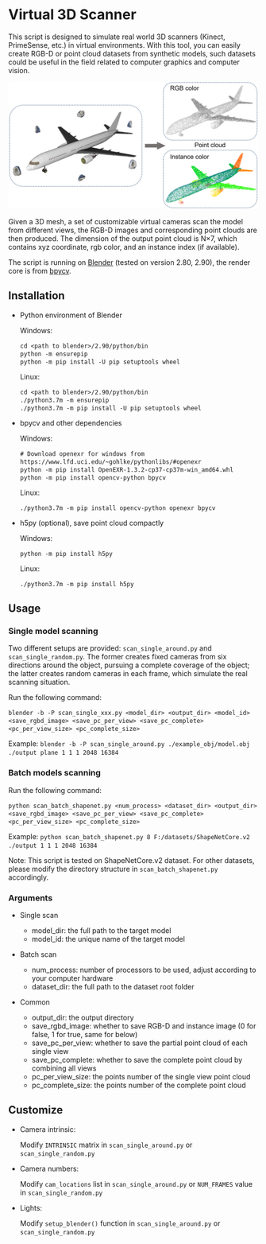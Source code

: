 # Virtual 3D Scanner

This script is designed to simulate real world 3D scanners (Kinect, PrimeSense, etc.) in virtual environments. With this tool, you can easily create RGB-D or point cloud datasets from synthetic models, such datasets could be useful in the field related to computer graphics and computer vision.

![fig](./example_obj/figure.png)

Given a 3D mesh, a set of customizable virtual cameras scan the model from different views, the RGB-D images and corresponding point clouds are then produced. The dimension of the output point cloud is N×7, which contains xyz coordinate, rgb color, and an instance index (if available).

The script is running on [Blender](https://www.blender.org) (tested on version 2.80, 2.90), the render core is from [bpycv](https://github.com/DIYer22/bpycv).


## Installation

- Python environment of Blender

    Windows:
    ```
    cd <path to blender>/2.90/python/bin
    python -m ensurepip
    python -m pip install -U pip setuptools wheel
    ```

    Linux:
    ```
    cd <path to blender>/2.90/python/bin
    ./python3.7m -m ensurepip
    ./python3.7m -m pip install -U pip setuptools wheel
    ```

- bpycv and other dependencies

    Windows:
    
    ```
    # Download openexr for windows from https://www.lfd.uci.edu/~gohlke/pythonlibs/#openexr
    python -m pip install OpenEXR-1.3.2-cp37-cp37m-win_amd64.whl
    python -m pip install opencv-python bpycv
    ```

    Linux:
    ```
    ./python3.7m -m pip install opencv-python openexr bpycv
    ```

- h5py (optional), save point cloud compactly

    Windows:

    ```
    python -m pip install h5py
    ```

    Linux:
    ```
    ./python3.7m -m pip install h5py
    ```


## Usage

### Single model scanning
Two different setups are provided: `scan_single_around.py` and `scan_single_random.py`. The former creates fixed cameras from six directions around the object, pursuing a complete coverage of the object; the latter creates random cameras in each frame, which simulate the real scanning situation.

Run the following command:
```
blender -b -P scan_single_xxx.py <model_dir> <output_dir> <model_id> <save_rgbd_image> <save_pc_per_view> <save_pc_complete> <pc_per_view_size> <pc_complete_size>
```

Example:
`blender -b -P scan_single_around.py ./example_obj/model.obj ./output plane 1 1 1 2048 16384`

### Batch models scanning
Run the following command:
```
python scan_batch_shapenet.py <num_process> <dataset_dir> <output_dir> <save_rgbd_image> <save_pc_per_view> <save_pc_complete> <pc_per_view_size> <pc_complete_size>
```

Example:
`python scan_batch_shapenet.py 8 F:/datasets/ShapeNetCore.v2 ./output 1 1 1 2048 16384`

Note: This script is tested on ShapeNetCore.v2 dataset. For other datasets, please modify the directory structure in `scan_batch_shapenet.py` accordingly.

### Arguments
- Single scan
  - model_dir: the full path to the target model
  - model_id: the unique name of the target model

- Batch scan
  - num_process: number of processors to be used, adjust according to your computer hardware
  - dataset_dir: the full path to the dataset root folder

- Common
  - output_dir: the output directory
  - save_rgbd_image: whether to save RGB-D and instance image (0 for false, 1 for true, same for below)
  - save_pc_per_view: whether to save the partial point cloud of each single view
  - save_pc_complete: whether to save the complete point cloud by combining all views
  - pc_per_view_size: the points number of the single view point cloud
  - pc_complete_size: the points number of the complete point cloud


## Customize
- Camera intrinsic:

    Modify `INTRINSIC` matrix in `scan_single_around.py` or `scan_single_random.py`

- Camera numbers:

    Modify `cam_locations` list in `scan_single_around.py` or `NUM_FRAMES` value in `scan_single_random.py`

- Lights:

    Modify `setup_blender()` function in `scan_single_around.py` or `scan_single_random.py`
